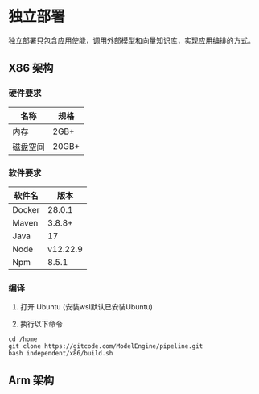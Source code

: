 # 独立部署
独立部署只包含应用使能，调用外部模型和向量知识库，实现应用编排的方式。
## X86 架构
### 硬件要求
| 名称   | 规格    |
|------|-------|
| 内存   | 2GB+  |
| 磁盘空间 | 20GB+ |
### 软件要求
| 软件名     | 版本        |
|---------|-----------|
| Docker  | 28.0.1    |
| Maven   | 3.8.8+    |
| Java    | 17        |
| Node    | v12.22.9  |
| Npm     | 8.5.1     |
### 编译
1. 打开 Ubuntu (安装wsl默认已安装Ubuntu)

2. 执行以下命令
```shell
cd /home
git clone https://gitcode.com/ModelEngine/pipeline.git
bash independent/x86/build.sh
```
## Arm 架构



